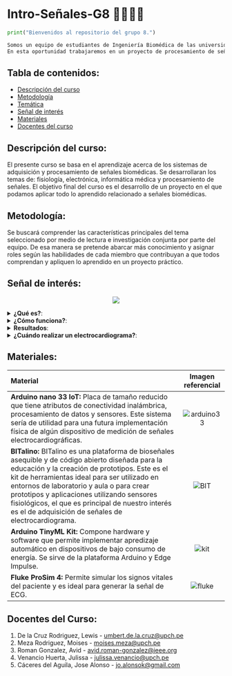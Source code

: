 # Intro-Señales-G8 👨‍⚕️👷‍♀️

```python
print("Bienvenidos al repositorio del grupo 8.")

Somos un equipo de estudiantes de Ingeniería Biomédica de las universidades PUCP y UPCH semestre 2023-1. 
En esta oportunidad trabajaremos en un proyecto de procesamiento de señales de EMG.
```
## Tabla de contenidos:
* [Descripción del curso](#descripción-del-curso)
* [Metodología](#metodología)
* [Temática](#temática)
* [Señal de interés](#señal-de-interés)
* [Materiales](#materiales)
* [Docentes del curso](#docentes-del-curso)

## Descripción del curso:
<!--START_SECTION:Descripción del curso-->
El presente curso se basa en el aprendizaje acerca de los sistemas de adquisición y procesamiento de señales biomédicas. Se desarrollaran los temas de: fisiología, electrónica, informática médica y procesamiento de señales. El objetivo final del curso es el desarrollo de un proyecto en el que podamos aplicar todo lo aprendido relacionado a señales biomédicas.
<!--END_SECTION:Descripción del curso-->

## Metodología:
Se buscará comprender las características principales del tema seleccionado por medio de lectura e investigación conjunta por parte del equipo. De esa manera se pretende abarcar más conocimiento y asignar roles según las
habilidades de cada miembro que contribuyan a que todos comprendan y apliquen lo aprendido en un proyecto práctico.

## Señal de interés:
<p align="center">
<img src="https://github.com/MauricioCastilloT/Intro-SenalesG8/assets/112776840/de61292c-0a76-4749-8c78-2d5a7a2d4290" align="center" />
</p>


<details> 
 <summary> <b>¿Qué es?</b>: </summary>
<br>
<!--START_SECTION:waka-->
Una señal eletrocardiográfica registra la señal electrica del corazón con el fin de detectar afecciones cardiacas
<!--END_SECTION:waka-->
</details>

<details> 
 <summary> <b>¿Cómo funciona?</b>: </summary>
<br>
<!--START_SECTION:waka-->
Se colocan electrodos en el pecho y en las extremidades, los cuales estan conectados a un monitor, estos registran las señales eléctricas que permiten el bombeo del corazón. Durante esto una computadora registra la informacion obtenida la muestra en forma de ondas en un monitor o papel.
<!--END_SECTION:waka-->
</details>

<details> 
 <summary> <b>Resultados</b>: </summary>
<br>
<!--START_SECTION:waka-->
Los resultados del electrocardiograma proporcionan la siguiente información:
 
- Frecuencia cardíaca
 
- Ritmo cardíaco
 
- Ataque cardiaco: anterior o que este ocurriendo
 
- Suministro de sangre y oxígeno al corazón
 
- Cambios en la estructura cardíaca
 
<!--END_SECTION:waka-->
</details>

<details> 
 <summary> <b>¿Cuándo realizar un electrocardiograma?</b>: </summary>
<br>
<!--START_SECTION:waka-->
Es recomendable realizar este estudio si se padecen los siguientes sintomas:
 
- Dolor en el pecho
 
- Mareos, aturdimiento o confusión
 
- Palpitaciones cardíacas
 
- Pulso acelerado
 
- Falta de aire
 
- Debilidad, fatiga o disminución de la capacidad de hacer ejercicio
<!--END_SECTION:waka-->
</details>

## Materiales:

| Material                      | Imagen referencial          | 
| :---                          |    :----:                   |  
| **Arduino nano 33 IoT:** Placa de tamaño reducido que tiene atributos de conectividad inalámbrica, procesamiento de datos y sensores. Este sistema sería de utilidad para una futura implementación física de algún dispositivo de medición de señales electrocardiográficas.   | ![arduino33](https://media.digikey.com/photos/Arduino/ABX00032.JPG)  | 
| **BITalino:** BITalino es una plataforma de bioseñales asequible y de código abierto diseñada para la educación y la creación de prototipos. Este es el kit de herramientas ideal para ser utilizado en entornos de laboratorio y aula o para crear prototipos y aplicaciones utilizando sensores fisiológicos, el que es principal de nuestro interés es el de adquisición de señales de electrocardiograma.  | ![BIT](https://cdn.sparkfun.com//assets/parts/1/1/8/2/8/14022-01a.jpg)        | 
| **Arduino TinyML Kit:** Compone hardware y software que permite implementar apredizaje automático en dispositivos de bajo consumo de energía. Se sirve de la plataforma Arduino y Edge Impulse. |  ![kit](https://cdn.shopify.com/s/files/1/0438/4735/2471/products/AKX00028_01.iso_934x700.jpg?v=1615313455) |
| **Fluke ProSim 4:** Permite simular los signos vitales del paciente y es ideal para generar la señal de ECG. |  ![fluke](https://encrypted-tbn0.gstatic.com/images?q=tbn:ANd9GcQCCdKhPqmxDtMztz24F8VEhXCsoWzkiCwyKR8wNg3g4_hYodQbdQj98sFE9Nv7fcQ_bH8&usqp=CAU) |

## Docentes del Curso:
1. De la Cruz Rodriguez, Lewis - umbert.de.la.cruz@upch.pe
2. Meza Rodriguez, Moises - moises.meza@upch.pe
3. Roman Gonzalez, Avid - avid.roman-gonzalez@ieee.org
4. Venancio Huerta, Julissa - julissa.venancio@upch.pe
5. Cáceres del Aguila, Jose Alonso - jo.alonsok@gmail.com
